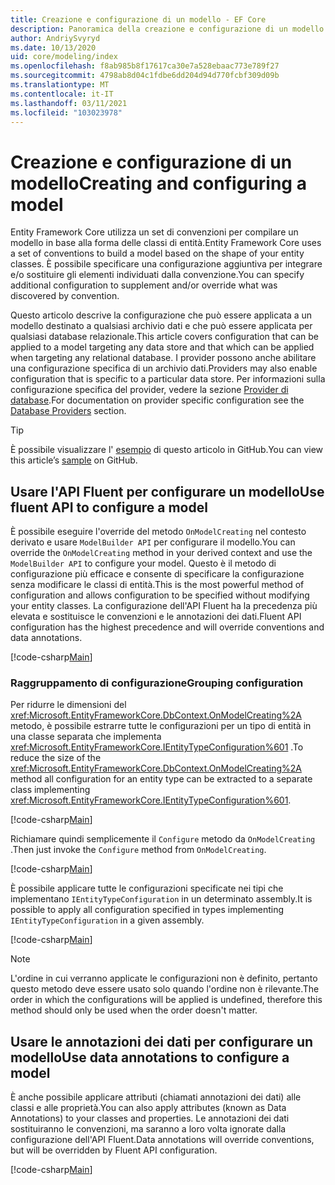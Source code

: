 ```yaml
---
title: Creazione e configurazione di un modello - EF Core
description: Panoramica della creazione e configurazione di un modello con Entity Framework Core
author: AndriySvyryd
ms.date: 10/13/2020
uid: core/modeling/index
ms.openlocfilehash: f8ab985b8f17617ca30e7a528ebaac773e789f27
ms.sourcegitcommit: 4798ab8d04c1fdbe6dd204d94d770fcbf309d09b
ms.translationtype: MT
ms.contentlocale: it-IT
ms.lasthandoff: 03/11/2021
ms.locfileid: "103023978"
---
```

# <a name="creating-and-configuring-a-model"></a><span data-ttu-id="ff492-103">Creazione e configurazione di un modello</span><span class="sxs-lookup"><span data-stu-id="ff492-103">Creating and configuring a model</span></span>

<span data-ttu-id="ff492-104">Entity Framework Core utilizza un set di convenzioni per compilare un modello in base alla forma delle classi di entità.</span><span class="sxs-lookup"><span data-stu-id="ff492-104">Entity Framework Core uses a set of conventions to build a model based on the shape of your entity classes.</span></span> <span data-ttu-id="ff492-105">È possibile specificare una configurazione aggiuntiva per integrare e/o sostituire gli elementi individuati dalla convenzione.</span><span class="sxs-lookup"><span data-stu-id="ff492-105">You can specify additional configuration to supplement and/or override what was discovered by convention.</span></span>

<span data-ttu-id="ff492-106">Questo articolo descrive la configurazione che può essere applicata a un modello destinato a qualsiasi archivio dati e che può essere applicata per qualsiasi database relazionale.</span><span class="sxs-lookup"><span data-stu-id="ff492-106">This article covers configuration that can be applied to a model targeting any data store and that which can be applied when targeting any relational database.</span></span> <span data-ttu-id="ff492-107">I provider possono anche abilitare una configurazione specifica di un archivio dati.</span><span class="sxs-lookup"><span data-stu-id="ff492-107">Providers may also enable configuration that is specific to a particular data store.</span></span> <span data-ttu-id="ff492-108">Per informazioni sulla configurazione specifica del provider, vedere la sezione [Provider di database](xref:core/providers/index).</span><span class="sxs-lookup"><span data-stu-id="ff492-108">For documentation on provider specific configuration see the [Database Providers](xref:core/providers/index) section.</span></span>

> [!TIP]
> <span data-ttu-id="ff492-109">È possibile visualizzare l' [esempio](https://github.com/dotnet/EntityFramework.Docs/tree/main/samples) di questo articolo in GitHub.</span><span class="sxs-lookup"><span data-stu-id="ff492-109">You can view this article’s [sample](https://github.com/dotnet/EntityFramework.Docs/tree/main/samples) on GitHub.</span></span>

## <a name="use-fluent-api-to-configure-a-model"></a><span data-ttu-id="ff492-110">Usare l'API Fluent per configurare un modello</span><span class="sxs-lookup"><span data-stu-id="ff492-110">Use fluent API to configure a model</span></span>

<span data-ttu-id="ff492-111">È possibile eseguire l'override del metodo `OnModelCreating` nel contesto derivato e usare `ModelBuilder API` per configurare il modello.</span><span class="sxs-lookup"><span data-stu-id="ff492-111">You can override the `OnModelCreating` method in your derived context and use the `ModelBuilder API` to configure your model.</span></span> <span data-ttu-id="ff492-112">Questo è il metodo di configurazione più efficace e consente di specificare la configurazione senza modificare le classi di entità.</span><span class="sxs-lookup"><span data-stu-id="ff492-112">This is the most powerful method of configuration and allows configuration to be specified without modifying your entity classes.</span></span> <span data-ttu-id="ff492-113">La configurazione dell'API Fluent ha la precedenza più elevata e sostituisce le convenzioni e le annotazioni dei dati.</span><span class="sxs-lookup"><span data-stu-id="ff492-113">Fluent API configuration has the highest precedence and will override conventions and data annotations.</span></span>

[!code-csharp[Main](../../../samples/core/Modeling/FluentAPI/Required.cs?highlight=12-14)]

### <a name="grouping-configuration"></a><span data-ttu-id="ff492-114">Raggruppamento di configurazione</span><span class="sxs-lookup"><span data-stu-id="ff492-114">Grouping configuration</span></span>

<span data-ttu-id="ff492-115">Per ridurre le dimensioni del <xref:Microsoft.EntityFrameworkCore.DbContext.OnModelCreating%2A> metodo, è possibile estrarre tutte le configurazioni per un tipo di entità in una classe separata che implementa <xref:Microsoft.EntityFrameworkCore.IEntityTypeConfiguration%601> .</span><span class="sxs-lookup"><span data-stu-id="ff492-115">To reduce the size of the <xref:Microsoft.EntityFrameworkCore.DbContext.OnModelCreating%2A> method all configuration for an entity type can be extracted to a separate class implementing <xref:Microsoft.EntityFrameworkCore.IEntityTypeConfiguration%601>.</span></span>

[!code-csharp[Main](../../../samples/core/Modeling/FluentAPI/EntityTypeConfiguration.cs?Name=IEntityTypeConfiguration)]

<span data-ttu-id="ff492-116">Richiamare quindi semplicemente il `Configure` metodo da `OnModelCreating` .</span><span class="sxs-lookup"><span data-stu-id="ff492-116">Then just invoke the `Configure` method from `OnModelCreating`.</span></span>

[!code-csharp[Main](../../../samples/core/Modeling/FluentAPI/EntityTypeConfiguration.cs?Name=ApplyIEntityTypeConfiguration)]

<span data-ttu-id="ff492-117">È possibile applicare tutte le configurazioni specificate nei tipi che implementano `IEntityTypeConfiguration` in un determinato assembly.</span><span class="sxs-lookup"><span data-stu-id="ff492-117">It is possible to apply all configuration specified in types implementing `IEntityTypeConfiguration` in a given assembly.</span></span>

[!code-csharp[Main](../../../samples/core/Modeling/FluentAPI/EntityTypeConfiguration.cs?Name=ApplyConfigurationsFromAssembly)]

> [!NOTE]
> <span data-ttu-id="ff492-118">L'ordine in cui verranno applicate le configurazioni non è definito, pertanto questo metodo deve essere usato solo quando l'ordine non è rilevante.</span><span class="sxs-lookup"><span data-stu-id="ff492-118">The order in which the configurations will be applied is undefined, therefore this method should only be used when the order doesn't matter.</span></span>

## <a name="use-data-annotations-to-configure-a-model"></a><span data-ttu-id="ff492-119">Usare le annotazioni dei dati per configurare un modello</span><span class="sxs-lookup"><span data-stu-id="ff492-119">Use data annotations to configure a model</span></span>

<span data-ttu-id="ff492-120">È anche possibile applicare attributi (chiamati annotazioni dei dati) alle classi e alle proprietà.</span><span class="sxs-lookup"><span data-stu-id="ff492-120">You can also apply attributes (known as Data Annotations) to your classes and properties.</span></span> <span data-ttu-id="ff492-121">Le annotazioni dei dati sostituiranno le convenzioni, ma saranno a loro volta ignorate dalla configurazione dell'API Fluent.</span><span class="sxs-lookup"><span data-stu-id="ff492-121">Data annotations will override conventions, but will be overridden by Fluent API configuration.</span></span>

[!code-csharp[Main](../../../samples/core/Modeling/DataAnnotations/Required.cs?highlight=15)]
